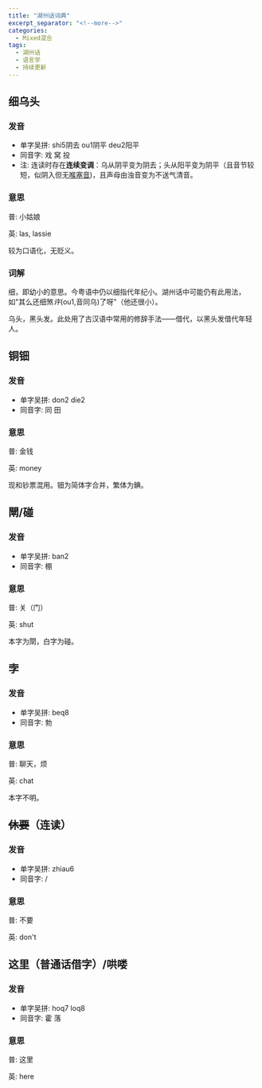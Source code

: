 ```yaml
---
title: "湖州话词典"
excerpt_separator: "<!--more-->"
categories:
  - Mixed混合
tags:
  - 湖州话
  - 语言学
  - 持续更新
---
```


## <a name="lassie"></a> 细乌头
### 发音
* 单字吴拼: shi5阴去 ou1阴平 deu2阳平
* 同音字: 戏 窝 投
* 注: 连读时存在**连续变调**：乌从阴平变为阴去；头从阳平变为阴平（且音节较短，似阴入但无[喉塞音](https://baike.baidu.com/item/%E5%96%89%E5%A1%9E%E9%9F%B3))，且声母由浊音变为不送气清音。

### 意思
普: 小姑娘

英: las, lassie

较为口语化，无贬义。

### 词解
细，即幼小的意思。今粤语中仍以细指代年纪小。湖州话中可能仍有此用法，如"其么还细煞*许*(ou1,音同乌)了呀"（他还很小）。

乌头，黑头发。此处用了古汉语中常用的修辞手法——借代，以黑头发借代年轻人。

## <a name="money"></a> 铜钿
### 发音
* 单字吴拼: don2 die2
* 同音字: 同 田

### 意思
普: 金钱

英: money

现和钞票混用。钿为简体字合并，繁体为錪。

## <a name="shut"></a> 閛/碰
### 发音
* 单字吴拼: ban2
* 同音字: 棚

### 意思
普: 关（门）

英: shut

本字为閛，白字为碰。

## <a name="beq8"></a> 孛
### 发音
* 单字吴拼: beq8
* 同音字: 勃

### 意思
普: 聊天，烦

英: chat

本字不明。

## <a name="zhiau6"></a> ~~休要~~（连读）
### 发音
* 单字吴拼: zhiau6
* 同音字: /

### 意思
普: 不要

英: don't

## <a name="here"></a> <over>这里</over>（普通话借字）/哄喽
### 发音
* 单字吴拼: hoq7 loq8
* 同音字: 霍 落

### 意思
普: 这里

英: here
